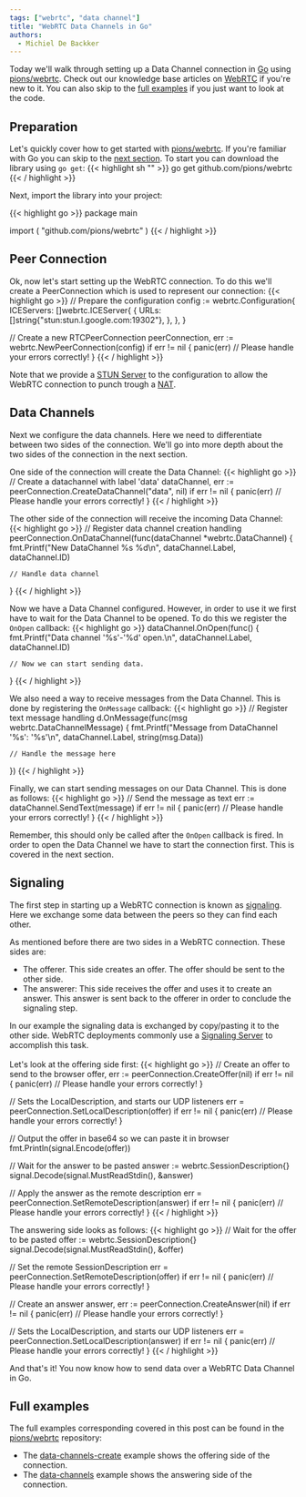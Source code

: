```yaml
---
tags: ["webrtc", "data channel"]
title: "WebRTC Data Channels in Go"
authors:
  - Michiel De Backker
---
```


Today we'll walk through setting up a Data Channel connection in [Go](https://golang.org/) using [pions/webrtc](https://github.com/pions/webrtc). Check out our knowledge base articles on [WebRTC](/knowledge-base/webrtc/) if you're new to it. You can also skip to the [full examples](#full-examples) if you just want to look at the code.

## Preparation
Let's quickly cover how to get started with [pions/webrtc](https://github.com/pions/webrtc). If you're familiar with Go you can skip to the [next section](#peer-connection). To start you can download the library using `go get`:
{{< highlight sh "" >}}
go get github.com/pions/webrtc
{{< / highlight >}}

Next, import the library into your project:

{{< highlight go >}}
package main

import (
	"github.com/pions/webrtc"
)
{{< / highlight >}}

## Peer Connection
Ok, now let's start setting up the WebRTC connection. To do this we'll create a PeerConnection which is used to represent our connection:
{{< highlight go >}}
// Prepare the configuration
config := webrtc.Configuration{
    ICEServers: []webrtc.ICEServer{
        {
            URLs: []string{"stun:stun.l.google.com:19302"},
        },
    },
}

// Create a new RTCPeerConnection
peerConnection, err := webrtc.NewPeerConnection(config)
if err != nil {
    panic(err) // Please handle your errors correctly!
}
{{< / highlight >}}

Note that we provide a [STUN Server](/knowledge-base/webrtc/webrtc-architecture/#stun-server) to the configuration to allow the WebRTC connection to punch trough a [NAT](/knowledge-base/webrtc/webrtc-intro/#network-address-translation).

## Data Channels
Next we configure the data channels. Here we need to differentiate between two sides of the connection. We'll go into more depth about the two sides of the connection in the next section.

One side of the connection will create the Data Channel:
{{< highlight go >}}
// Create a datachannel with label 'data'
dataChannel, err := peerConnection.CreateDataChannel("data", nil)
if err != nil {
    panic(err) // Please handle your errors correctly!
}
{{< / highlight >}}

The other side of the connection will receive the incoming Data Channel:
{{< highlight go >}}
// Register data channel creation handling
peerConnection.OnDataChannel(func(dataChannel *webrtc.DataChannel) {
    fmt.Printf("New DataChannel %s %d\n", dataChannel.Label, dataChannel.ID)

    // Handle data channel
}
{{< / highlight >}}

Now we have a Data Channel configured. However, in order to use it we first have to wait for the Data Channel to be opened. To do this we register the `OnOpen` callback:
{{< highlight go >}}
dataChannel.OnOpen(func() {
    fmt.Printf("Data channel '%s'-'%d' open.\n", dataChannel.Label, dataChannel.ID)

    // Now we can start sending data.
}
{{< / highlight >}}

We also need a way to receive messages from the Data Channel. This is done by registering the `OnMessage` callback:
{{< highlight go >}}
// Register text message handling
d.OnMessage(func(msg webrtc.DataChannelMessage) {
    fmt.Printf("Message from DataChannel '%s': '%s'\n", dataChannel.Label, string(msg.Data))

    // Handle the message here
})
{{< / highlight >}}

Finally, we can start sending messages on our Data Channel. This is done as follows:
{{< highlight go >}}
// Send the message as text
err := dataChannel.SendText(message)
if err != nil {
    panic(err) // Please handle your errors correctly!
}
{{< / highlight >}}

Remember, this should only be called after the `OnOpen` callback is fired. In order to open the Data Channel we have to start the connection first. This is covered in the next section.

## Signaling
The first step in starting up a WebRTC connection is known as [signaling](/knowledge-base/webrtc/webrtc-intro/#signaling). Here we exchange some data between the peers so they can find each other.

As mentioned before there are two sides in a WebRTC connection. These sides are:

- The offerer. This side creates an offer. The offer should be sent to the other side.
- The answerer: This side receives the offer and uses it to create an answer. This answer is sent back to the offerer in order to conclude the signaling step.

In our example the signaling data is exchanged by copy/pasting it to the other side. WebRTC deployments commonly use a [Signaling Server](/knowledge-base/webrtc/webrtc-architecture/#signaling-server) to accomplish this task.
<br><br>
Let's look at the offering side first:
{{< highlight go >}}
// Create an offer to send to the browser
offer, err := peerConnection.CreateOffer(nil)
if err != nil {
    panic(err) // Please handle your errors correctly!
}

// Sets the LocalDescription, and starts our UDP listeners
err = peerConnection.SetLocalDescription(offer)
if err != nil {
    panic(err) // Please handle your errors correctly!
}

// Output the offer in base64 so we can paste it in browser
fmt.Println(signal.Encode(offer))

// Wait for the answer to be pasted
answer := webrtc.SessionDescription{}
signal.Decode(signal.MustReadStdin(), &answer)

// Apply the answer as the remote description
err = peerConnection.SetRemoteDescription(answer)
if err != nil {
    panic(err)  // Please handle your errors correctly!
}
{{< / highlight >}}

The answering side looks as follows:
{{< highlight go >}}
// Wait for the offer to be pasted
offer := webrtc.SessionDescription{}
signal.Decode(signal.MustReadStdin(), &offer)

// Set the remote SessionDescription
err = peerConnection.SetRemoteDescription(offer)
if err != nil {
    panic(err)  // Please handle your errors correctly!
}

// Create an answer
answer, err := peerConnection.CreateAnswer(nil)
if err != nil {
    panic(err)  // Please handle your errors correctly!
}

// Sets the LocalDescription, and starts our UDP listeners
err = peerConnection.SetLocalDescription(answer)
if err != nil {
    panic(err)  // Please handle your errors correctly!
}
{{< / highlight >}}

And that's it! You now know how to send data over a WebRTC Data Channel in Go.

## Full examples
The full examples corresponding covered in this post can be found in the [pions/webrtc](https://github.com/pions/webrtc) repository:

- The [data-channels-create](https://github.com/pions/webrtc/tree/master/examples/data-channels-create) example shows the offering side of the connection.
- The [data-channels](https://github.com/pions/webrtc/tree/master/examples/data-channels) example shows the answering side of the connection.
